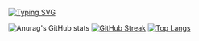 <!--
**WilliamTuuu/WilliamTuuu** is a ✨ _special_ ✨ repository because its `README.md` (this file) appears on your GitHub profile.

Here are some ideas to get you started:

- 🔭 I’m currently working on ...
- 🌱 I’m currently learning ...
- 👯 I’m looking to collaborate on ...
- 🤔 I’m looking for help with ...
- 💬 Ask me about ...
- 📫 How to reach me: ...
- 😄 Pronouns: ...
- ⚡ Fun fact: ...
-->

[![Typing SVG](https://readme-typing-svg.herokuapp.com?lines=Welcome+to+Wi11iAmTuuU's+Github;%E6%AD%A1%E8%BF%8E%E4%BE%86%E5%88%B0+WilliamTuuu+Github+%F0%9F%99%8C)](https://git.io/typing-svg)

![Anurag's GitHub stats](https://github-readme-stats.vercel.app/api?username=WilliamTuuu&show_icons=true&theme=dracula)
[![GitHub Streak](https://streak-stats.demolab.com/?user=WilliamTuuu&theme=dracula)](https://git.io/streak-stats)
[![Top Langs](https://github-readme-stats.vercel.app/api/top-langs/?username=WilliamTuuu&layout=compact)](https://github.com/anuraghazra/github-readme-stats)
